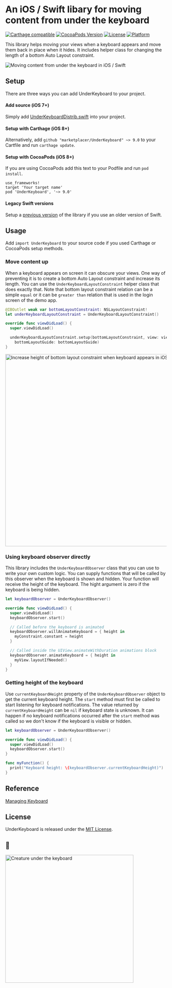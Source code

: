 # An iOS / Swift libary for moving content from under the keyboard

[![Carthage compatible](https://img.shields.io/badge/Carthage-compatible-4BC51D.svg?style=flat)](https://github.com/Carthage/Carthage)
[![CocoaPods Version](https://img.shields.io/cocoapods/v/UnderKeyboard.svg?style=flat)](http://cocoadocs.org/docsets/UnderKeyboard)
[![License](https://img.shields.io/cocoapods/l/UnderKeyboard.svg?style=flat)](http://cocoadocs.org/docsets/UnderKeyboard)
[![Platform](https://img.shields.io/cocoapods/p/UnderKeyboard.svg?style=flat)](http://cocoadocs.org/docsets/UnderKeyboard)

This library helps moving your views when a keyboard appears and move them back in place when it hides.
It includes helper class for changing the length of a bottom Auto Layout constraint.


<img src='https://raw.githubusercontent.com/marketplacer/UnderKeyboard/master/Graphics/under_keyboard_demo.gif' alt='Moving content from under the keyboard in iOS / Swift'>

## Setup

There are three ways you can add UnderKeyboard to your project.

#### Add source (iOS 7+)

Simply add [UnderKeyboardDistrib.swift](https://github.com/marketplacer/UnderKeyboard/blob/master/Distrib/UnderKeyboardDistrib.swift) into your project.

#### Setup with Carthage (iOS 8+)

Alternatively, add `github "marketplacer/UnderKeyboard" ~> 9.0` to your Cartfile and run `carthage update`.

#### Setup with CocoaPods (iOS 8+)

If you are using CocoaPods add this text to your Podfile and run `pod install`.

    use_frameworks!
    target 'Your target name'
    pod 'UnderKeyboard', '~> 9.0'




#### Legacy Swift versions

Setup a [previous version](https://github.com/marketplacer/UnderKeyboard/wiki/Legacy-Swift-versions) of the library if you use an older version of Swift.


## Usage

Add `import UnderKeyboard` to your source code if you used Carthage or CocoaPods setup methods.

### Move content up

When a keyboard appears on screen it can obscure your views. One way of preventing it is to create a bottom Auto Layout constraint and increase its length. You can use the `UnderKeyboardLayoutConstraint` helper class that does exactly that. Note that bottom layout constraint relation can be a simple `equal` or it can be `greater than` relation that is used in the login screen of the demo app.

```Swift
@IBOutlet weak var bottomLayoutConstraint: NSLayoutConstraint!
let underKeyboardLayoutConstraint = UnderKeyboardLayoutConstraint()

override func viewDidLoad() {
  super.viewDidLoad()

  underKeyboardLayoutConstraint.setup(bottomLayoutConstraint, view: view,
    bottomLayoutGuide: bottomLayoutGuide)
}
```

<img src='https://raw.githubusercontent.com/marketplacer/UnderKeyboard/master/Graphics/bottom_constraint.png' alt='Increase height of bottom layout constraint when keyboard appears in iOS' width='601'>



### Using keyboard observer directly

This library includes the `UnderKeyboardObserver` class that you can use to write your own custom logic. You can supply functions that will be called by this observer when the keyboard is shown and hidden. Your function will receive the height of the keyboard. The hight argument is zero if the keyboard is being hidden.

```Swift
let keyboardObserver = UnderKeyboardObserver()

override func viewDidLoad() {
  super.viewDidLoad()
  keyboardObserver.start()

  // Called before the keyboard is animated
  keyboardObserver.willAnimateKeyboard = { height in
    myConstraint.constant = height
  }

  // Called inside the UIView.animateWithDuration animations block
  keyboardObserver.animateKeyboard = { height in
    myView.layoutIfNeeded()
  }
}
```

### Getting height of the keyboard

Use `currentKeyboardHeight` property of the `UnderKeyboardObserver` object to get the current keyboard height.
The `start` method must first be called to start listening for keyboard notifications. The value returned by `currentKeyboardHeight` can be `nil` if keyboard state is unknown. It can happen if no keyboard notifications occurred after the `start` method was called so we don't know if the keyboard is visible or hidden.

```Swift
let keyboardObserver = UnderKeyboardObserver()

override func viewDidLoad() {
  super.viewDidLoad()
  keyboardObserver.start()
}

func myFunction() {
  print("Keyboard height: \(keyboardObserver.currentKeyboardHeight)")
}
```


## Reference

[Managing Keyboard](https://developer.apple.com/library/ios/documentation/StringsTextFonts/Conceptual/TextAndWebiPhoneOS/KeyboardManagement/KeyboardManagement.html)

## License

UnderKeyboard is released under the [MIT License](LICENSE).


## 🐘
<img src='https://raw.githubusercontent.com/marketplacer/UnderKeyboard/master/Graphics/under_keyboard_creature.jpg' width='400' alt='Creature under the keyboard'>
